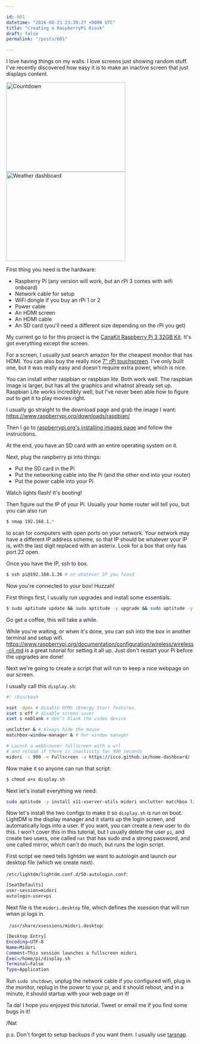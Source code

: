 ```yaml
---

id: 601
datetime: "2016-08-21 23:30:27 +0000 UTC"
title: "Creating a RaspberryPi Kiosk"
draft: false
permalink: "/posts/601"

---
```


I love having things on my walls. I love screens just showing random stuff. I've recently discovered how easy it is to make an inactive screen that just displays content.

<a data-flickr-embed="true"  href="https://www.flickr.com/photos/icco/29109358236/in/datetaken-ff/" title="Countdown"><img src="https://c5.staticflickr.com/9/8070/29109358236_77d6dd047c_n.jpg" width="320" height="240" alt="Countdown"></a> <a data-flickr-embed="true"  href="https://www.flickr.com/photos/icco/29109343856/in/datetaken-ff/" title="Weather dashboard"><img src="https://c1.staticflickr.com/9/8490/29109343856_5b209394d7_n.jpg" width="320" height="240" alt="Weather dashboard"></a><script async src="//embedr.flickr.com/assets/client-code.js" charset="utf-8"></script>

First thing you need is the hardware:

 - Raspberry Pi (any version will work, but an rPi 3 comes with wifi onboard)
 - Network cable for setup
 - WiFi dongle if you buy an rPi 1 or 2
 - Power cable
 - An HDMI screen
 - An HDMI cable
 - An SD card (you'll need a different size depending on the rPi you get)

My current go to for this project is the [CanaKit Raspberry Pi 3 32GB Kit](http://amzn.to/2bufjxs). It's got everything except the screen.

For a screen, I usually just search amazon for the cheapest monitor that has HDMI. You can also buy the really nice [7" rPi touchscreen](https://www.element14.com/community/docs/DOC-78156). I've only built one, but it was really easy and doesn't require extra power, which is nice.

You can install either raspbian or raspbian lite. Both work well. The raspbian image is larger, but has all the graphics and whatnot already set up. Raspbian Lite works incredibly well, but I've never been able how to figure out to get it to play movies right.

I usually go straight to the download page and grab the image I want: https://www.raspberrypi.org/downloads/raspbian/

Then I go to [raspberrypi.org's installing images page](https://www.raspberrypi.org/documentation/installation/installing-images/README.md) and follow the instructions. 

At the end, you have an SD card with an entire operating system on it.

Next, plug the raspberry pi into things:

 - Put the SD card in the Pi
 - Put the networking cable into the Pi (and the other end into your router)
 - Put the power cable into your Pi

Watch lights flash! It's booting!

Then figure out the IP of your Pi. Usually your home router will tell you, but you can also run

```sh
$ nmap 192.168.1.*
```

to scan for computers with open ports on your network. Your network may have a different IP address scheme, so that IP should be whatever your IP is, with the last digit replaced with an asterix. Look for a box that only has port 22 open.

Once you have the IP, ssh to box.

```sh
$ ssh pi@192.168.1.36 # or whatever IP you found
```

Now you're connected to your box! Huzzah!

First things first, I usually run upgrades and install some essentials.

```sh
$ sudo aptitude update && sudo aptitude -y upgrade && sudo aptitude -y install build-essential git vim
```

Go get a coffee, this will take a while.

While you're waiting, or when it's done, you can ssh into the box in another terminal and setup wifi. https://www.raspberrypi.org/documentation/configuration/wireless/wireless-cli.md is a great tutorial for setting it all up. Just don't restart your Pi before the upgrades are done!

Next we're going to create a script that will run to keep a nice webpage on our screen.

I usually call this `display.sh`:

```sh
#! /bin/bash

xset -dpms # disable DPMS (Energy Star) features.
xset s off # disable screen saver
xset s noblank # don't blank the video device

unclutter & # Always hide the mouse
matchbox-window-manager & # Our window manager

# Launch a webbrowser fullscreen with a url 
# and reload if there is inactivity for 900 seconds
midori -i 900 -e Fullscreen -a https://icco.github.io/home-dashboard/
```

Now make it so anyone can run that script:

```sh
$ chmod a+x display.sh
```

Next let's install everything we need:

```sh
sudo aptitude -y install x11-xserver-utils midori unclutter matchbox lightdm
```

Now let's install the two configs to make it so `display.sh` is run on boot. LightDM is the display manager and it starts up the login screen, and automatically logs into a user. If you want, you can create a new user to do this. I won't cover this in this tutorial, but I usually delete the user `pi`, and create two users, one called `nat` that has sudo and a strong password, and one called mirror, which can't do much, but runs the login script.

First script we need tells lightdm we want to autologin and launch our desktop file (which we create next). 

`/etc/lightdm/lightdm.conf.d/50-autologin.conf`:

```sh
[SeatDefaults]
user-session=midori
autologin-user=pi
```

Next file is the `midori.desktop` file, which defines the xsession that will run when pi logs in.

` /usr/share/xsessions/midori.desktop`:

```sh
[Desktop Entry]
Encoding=UTF-8
Name=Midori
Comment=This session launches a fullscreen midori
Exec=/home/pi/display.sh
Terminal=False
Type=Application
```

Run `sudo shutdown`, unplug the network cable if you configured wifi, plug in the monitor, replug in the power to your pi, and it should reboot, and in a minute, it should startup with your web page on it!

Ta da! I hope you enjoyed this tutorial. Tweet or email me if you find some bugs in it!

/Nat

p.s. Don't forget to setup backups if you want them. I usually use [tarsnap](https://www.tarsnap.com/).
